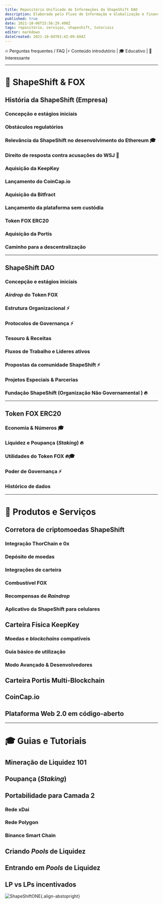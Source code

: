 ```yaml
---
title: Repositório Unificado de Informações da ShapeShift DAO
description: Elaborado pelo Fluxo de Informação e Globalização e financiado pela DAO.
published: true
date: 2021-10-06T15:56:29.490Z
tags: repositório, serviços, shapeshift, tutoriais
editor: markdown
dateCreated: 2021-10-04T01:42:09.684Z
---
```


🔥 Perguntas frequentes / FAQ |⚡ Conteúdo introdutório | 🎓 Educativo | 🧐 Interessante

---

# 🦊 ShapeShift & FOX

## História da ShapeShift (Empresa)

### Concepção e estágios iniciais

### Obstáculos regulatórios

### Relevância da ShapeShift no desenvolvimento do Ethereum 🎓

### Direito de resposta contra acusações do WSJ  🧐

### Aquisição da KeepKey

### Lançamento do CoinCap.io 

### Aquisição da Bitfract

### Lançamento da plataforma sem custódia

### Token FOX ERC20  

### Aquisição da Portis

### Caminho para a descentralização

---

## ShapeShift DAO

### Concepção e estágios iniciais

### *Airdrop* do Token FOX

### Estrutura Organizacional ⚡

### Protocolos de Governança ⚡

### Tesouro & Receitas

### Fluxos de Trabalho e Líderes ativos

### Propostas da comunidade ShapeShift ⚡

### Projetos Especiais & Parcerias

### Fundação ShapeShift (Organização Não Governamental ) 🔥

---

## Token FOX ERC20

### Economia & Números 🎓

### Liquidez e Poupança (*Staking*) 🔥

### Utilidades do Token FOX 🔥🎓

### Poder de Governança ⚡

### Histórico de dados

---

# 📡 Produtos e Serviços

## Corretora de criptomoedas ShapeShift

### Integração ThorChain e 0x

### Depósito de moedas

### Integrações de carteira

### Combustível FOX

### Recompensas de *Raindrop*

### Aplicativo da ShapeShift para celulares

## Carteira Física KeepKey

### Moedas e *blockchains* compatíveis

### Guia básico de utilização

### Modo Avançado & Desenvolvedores

## Carteira Portis Multi-Blockchain

## CoinCap.io

## Plataforma Web 2.0 em código-aberto

---

# 🎓 Guias e Tutoriais

## Mineração de Liquidez 101

## Poupança (*Staking*)

## Portabilidade para Camada 2

### Rede xDai 

### Rede Polygon 

### Binance Smart Chain

## Criando *Pools* de Liquidez

## Entrando em *Pools* de Liquidez

## LP vs LPs incentivados

[^1]: What did the fox say? 

![ShapeShiftONE](https://docs.shapeshift.one/fox_icon_white.svg){.align-abstopright}

